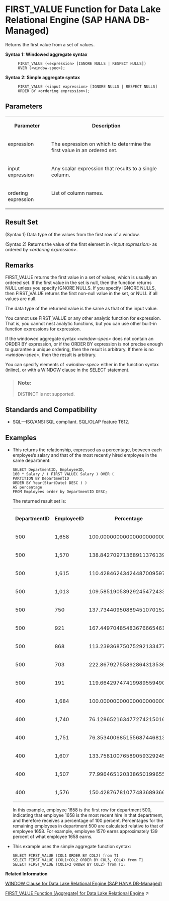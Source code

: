 <!-- loio9994e0a4b12c4073a74b5a37d5e25f2e -->

# FIRST\_VALUE Function for Data Lake Relational Engine \(SAP HANA DB-Managed\)

Returns the first value from a set of values.




<dl>
<dt><b>

Syntax 1: Windowed aggregate syntax

</b></dt>
<dd>

```
FIRST_VALUE (<expression> [IGNORE NULLS | RESPECT NULLS])
OVER (<window-spec>);
```



</dd><dt><b>

Syntax 2: Simple aggregate syntax

</b></dt>
<dd>

```
FIRST_VALUE (<input expression> [IGNORE NULLS | RESPECT NULLS] 
ORDER BY <ordering expression>);
```



</dd>
</dl>



<a name="loio9994e0a4b12c4073a74b5a37d5e25f2e__section_gdc_2rg_trb"/>

## Parameters


<table>
<tr>
<th valign="top" rowspan="1">

Parameter

</th>
<th valign="top" rowspan="1">

Description

</th>
</tr>
<tr>
<td valign="top" rowspan="1">

expression

</td>
<td valign="top" rowspan="1">

The expression on which to determine the first value in an ordered set.

</td>
</tr>
<tr>
<td valign="top">

input expression

</td>
<td valign="top">

Any scalar expression that results to a single column.

</td>
</tr>
<tr>
<td valign="top">

ordering expression

</td>
<td valign="top">

List of column names.

</td>
</tr>
</table>



<a name="loio9994e0a4b12c4073a74b5a37d5e25f2e__section_zf4_2rg_trb"/>

## Result Set

\(Syntax 1\) Data type of the values from the first row of a window.

\(Syntax 2\) Returns the value of the first element in *<input expression\>* as ordered by *<ordering expression\>*.



<a name="loio9994e0a4b12c4073a74b5a37d5e25f2e__section_mwy_2rg_trb"/>

## Remarks

FIRST\_VALUE returns the first value in a set of values, which is usually an ordered set. If the first value in the set is null, then the function returns NULL unless you specify IGNORE NULLS. If you specify IGNORE NULLS, then FIRST\_VALUE returns the first non-null value in the set, or NULL if all values are null.

The data type of the returned value is the same as that of the input value.

You cannot use FIRST\_VALUE or any other analytic function for expression. That is, you cannot nest analytic functions, but you can use other built-in function expressions for expression.

If the windowed aggregate syntax *<window-spec\>* does not contain an ORDER BY expression, or if the ORDER BY expression is not precise enough to guarantee a unique ordering, then the result is arbitrary. If there is no *<window-spec\>*, then the result is arbitrary.

You can specify elements of *<window-spec\>* either in the function syntax \(inline\), or with a WINDOW clause in the SELECT statement.

> ### Note:  
> DISTINCT is not supported.



<a name="loio9994e0a4b12c4073a74b5a37d5e25f2e__section_ijl_frg_trb"/>

## Standards and Compatibility

-   SQL—ISO/ANSI SQL compliant. SQL/OLAP feature T612.




<a name="loio9994e0a4b12c4073a74b5a37d5e25f2e__section_twz_frg_trb"/>

## Examples

-   This returns the relationship, expressed as a percentage, between each employee’s salary and that of the most recently hired employee in the same department:

    ```
    SELECT DepartmentID, EmployeeID,
    100 * Salary / ( FIRST_VALUE( Salary ) OVER (
    PARTITION BY DepartmentID  
    ORDER BY Year(StartDate) DESC ) )
    AS percentage
    FROM Employees order by DepartmentID DESC;
    ```

    The returned result set is:


    <table>
    <tr>
    <th valign="top" rowspan="1">

    DepartmentID
    
    </th>
    <th valign="top" rowspan="1">

    EmployeeID
    
    </th>
    <th valign="top" rowspan="1">

    Percentage
    
    </th>
    </tr>
    <tr>
    <td valign="top" rowspan="1">
    
    500
    
    </td>
    <td valign="top" rowspan="1">
    
    1,658
    
    </td>
    <td valign="top" rowspan="1">
    
    100.000000000000000000000
    
    </td>
    </tr>
    <tr>
    <td valign="top" rowspan="1">
    
    500
    
    </td>
    <td valign="top" rowspan="1">
    
    1,570
    
    </td>
    <td valign="top" rowspan="1">
    
    138.842709713689113761394
    
    </td>
    </tr>
    <tr>
    <td valign="top" rowspan="1">
    
    500
    
    </td>
    <td valign="top" rowspan="1">
    
    1,615
    
    </td>
    <td valign="top" rowspan="1">
    
    110.428462434244870095972
    
    </td>
    </tr>
    <tr>
    <td valign="top" rowspan="1">
    
    500
    
    </td>
    <td valign="top" rowspan="1">
    
    1,013
    
    </td>
    <td valign="top" rowspan="1">
    
    109.585190539292454724330
    
    </td>
    </tr>
    <tr>
    <td valign="top" rowspan="1">
    
    500
    
    </td>
    <td valign="top" rowspan="1">
    
    750
    
    </td>
    <td valign="top" rowspan="1">
    
    137.734409508894510701521
    
    </td>
    </tr>
    <tr>
    <td valign="top" rowspan="1">
    
    500
    
    </td>
    <td valign="top" rowspan="1">
    
    921
    
    </td>
    <td valign="top" rowspan="1">
    
    167.449704854836766654619
    
    </td>
    </tr>
    <tr>
    <td valign="top" rowspan="1">
    
    500
    
    </td>
    <td valign="top" rowspan="1">
    
    868
    
    </td>
    <td valign="top" rowspan="1">
    
    113.239368750752921334778
    
    </td>
    </tr>
    <tr>
    <td valign="top" rowspan="1">
    
    500
    
    </td>
    <td valign="top" rowspan="1">
    
    703
    
    </td>
    <td valign="top" rowspan="1">
    
    222.867927558928643135365
    
    </td>
    </tr>
    <tr>
    <td valign="top" rowspan="1">
    
    500
    
    </td>
    <td valign="top" rowspan="1">
    
    191
    
    </td>
    <td valign="top" rowspan="1">
    
    119.664297474199895594908
    
    </td>
    </tr>
    <tr>
    <td valign="top" rowspan="1">
    
    400
    
    </td>
    <td valign="top" rowspan="1">
    
    1,684
    
    </td>
    <td valign="top" rowspan="1">
    
    100.000000000000000000000
    
    </td>
    </tr>
    <tr>
    <td valign="top" rowspan="1">
    
    400
    
    </td>
    <td valign="top" rowspan="1">
    
    1,740
    
    </td>
    <td valign="top" rowspan="1">
    
    76.128652163477274215016
    
    </td>
    </tr>
    <tr>
    <td valign="top" rowspan="1">
    
    400
    
    </td>
    <td valign="top" rowspan="1">
    
    1,751
    
    </td>
    <td valign="top" rowspan="1">
    
    76.353400685155687446813
    
    </td>
    </tr>
    <tr>
    <td valign="top" rowspan="1">
    
    400
    
    </td>
    <td valign="top" rowspan="1">
    
    1,607
    
    </td>
    <td valign="top" rowspan="1">
    
    133.758100765890593292456
    
    </td>
    </tr>
    <tr>
    <td valign="top" rowspan="1">
    
    400
    
    </td>
    <td valign="top" rowspan="1">
    
    1,507
    
    </td>
    <td valign="top" rowspan="1">
    
    77.996465120338650199655
    
    </td>
    </tr>
    <tr>
    <td valign="top" rowspan="1">
    
    400
    
    </td>
    <td valign="top" rowspan="1">
    
    1,576
    
    </td>
    <td valign="top" rowspan="1">
    
    150.428767810774836893669
    
    </td>
    </tr>
    </table>
    
    In this example, employee 1658 is the first row for department 500, indicating that employee 1658 is the most recent hire in that department, and therefore receives a percentage of 100 percent. Percentages for the remaining employees in department 500 are calculated relative to that of employee 1658. For example, employee 1570 earns approximately 139 percent of what employee 1658 earns.

-   This example uses the simple aggregate function syntax:

    ```
    SELECT FIRST_VALUE (COL1 ORDER BY COL2) from T1
    SELECT FIRST_VALUE (COL1+COL2 ORDER BY COL3, COL4) from T1 
    SELECT FIRST_VALUE (COL1+2 ORDER BY COL2) from T1;
    ```


**Related Information**  


[WINDOW Clause for Data Lake Relational Engine \(SAP HANA DB-Managed\)](../030-sql-statements/window-clause-for-data-lake-relational-engine-sap-hana-db-managed-c83b61b.md "Defines all or part of a window for use with window functions such as AVG and RANK in a SELECT statement.")

[FIRST_VALUE Function \[Aggregate\] for Data Lake Relational Engine](https://help.sap.com/viewer/19b3964099384f178ad08f2d348232a9/2023_4_QRC/en-US/a5523f3c84f21015aa0092a61fcc2714.html "Returns the first value from a set of values.") :arrow_upper_right:

